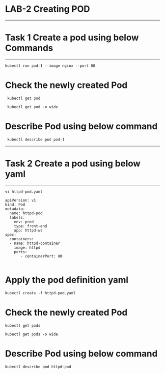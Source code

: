 

LAB-2  Creating POD
=============================================================
---------------------------------------------------------------
# Task 1 Create a pod using below Commands
---------------------------------------------------------------
 ```
 kubectl run pod-1 --image nginx --port 80 
```
# Check the newly created Pod
```
 kubectl get pod
```
```
 kubectl get pod -o wide
```

# Describe Pod using below command
```
 kubectl describe pod pod-1
```



---------------------------------------------------------------
# Task 2 Create a pod using below yaml
---------------------------------------------------------------
``` 
vi httpd-pod.yaml
``` 
```
apiVersion: v1
kind: Pod
metadata:
  name: httpd-pod
  labels:
    env: prod 
    type: front-end
    app: httpd-ws
spec:
  containers:
  - name: httpd-container
    image: httpd
    ports:
       - containerPort: 80
 
 ```
# Apply the pod definition yaml
 ```
kubectl create -f httpd-pod.yaml
 ```
 
# Check the newly created Pod
 ```
kubectl get pods
 ```
```
kubectl get pods -o wide
 ```
# Describe Pod using below command
 ```
kubectl describe pod httpd-pod
```
